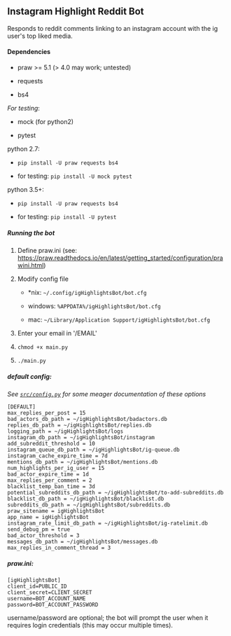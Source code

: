 ## Instagram Highlight Reddit Bot

Responds to reddit comments linking to an instagram account with the ig
user's top liked media.

#### Dependencies

- praw >= 5.1 (> 4.0 may work; untested)

- requests

- bs4

*For testing*:

- mock (for python2)

- pytest

python 2.7:

- `pip install -U praw requests bs4`

- for testing: `pip install -U mock pytest`

python 3.5+:

- `pip install -U praw requests bs4`

- for testing: `pip install -U pytest`

##### Running the bot

1. Define praw.ini (see: https://praw.readthedocs.io/en/latest/getting_started/configuration/prawini.html)

2. Modify config file

    - \*nix: `~/.config/igHighlightsBot/bot.cfg`

    - windows: `%APPDATA%/igHighlightsBot/bot.cfg`

    - mac: `~/Library/Application Support/igHighlightsBot/bot.cfg`

3. Enter your email in '<project root>/EMAIL'

4. `chmod +x main.py`

5. `./main.py`

##### default config:

*See [`src/config.py`](src/config.py) for some meager documentation of these options*

    [DEFAULT]
    max_replies_per_post = 15
    bad_actors_db_path = ~/igHighlightsBot/badactors.db
    replies_db_path = ~/igHighlightsBot/replies.db
    logging_path = ~/igHighlightsBot/logs
    instagram_db_path = ~/igHighlightsBot/instagram
    add_subreddit_threshold = 10
    instagram_queue_db_path = ~/igHighlightsBot/ig-queue.db
    instagram_cache_expire_time = 7d
    mentions_db_path = ~/igHighlightsBot/mentions.db
    num_highlights_per_ig_user = 15
    bad_actor_expire_time = 1d
    max_replies_per_comment = 2
    blacklist_temp_ban_time = 3d
    potential_subreddits_db_path = ~/igHighlightsBot/to-add-subreddits.db
    blacklist_db_path = ~/igHighlightsBot/blacklist.db
    subreddits_db_path = ~/igHighlightsBot/subreddits.db
    praw_sitename = igHighlightsBot
    app_name = igHighlightsBot
    instagram_rate_limit_db_path = ~/igHighlightsBot/ig-ratelimit.db
    send_debug_pm = true
    bad_actor_threshold = 3
    messages_db_path = ~/igHighlightsBot/messages.db
    max_replies_in_comment_thread = 3

##### praw.ini:

    [igHighlightsBot]
    client_id=PUBLIC_ID
    client_secret=CLIENT_SECRET
    username=BOT_ACCOUNT_NAME
    password=BOT_ACCOUNT_PASSWORD

username/password are optional; the bot will prompt the user when it
requires login credentials (this may occur multiple times).

